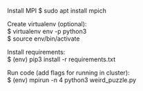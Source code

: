Install MPI
	$ sudo apt install mpich  

Create virtualenv (optional):  
	$ virtualenv env -p python3  
	$ source env/bin/activate  

Install requirements:  
	$ (env) pip3 install -r requirements.txt  

Run code (add flags for running in cluster):  
	$ (env) mpirun -n 4 python3 weird_puzzle.py